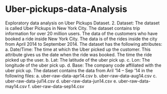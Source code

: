 # Uber-pickups-data-Analysis
Exploratory data analysis on Uber Pickups Dataset. 
2.	Dataset:
The dataset is called Uber Pickups in New York City. The dataset contains trip information for over 20 million users. The data of the customers who have booked a ride inside New York City. The data is of the rides inside the city from April 2014 to September 2014. The dataset has the following attributes:
a.	Date/Time: The time at which the Uber picked up the customer. This attribute gives us the date when the ride was booked. The time the ride picked up the user.
b.	Lat: The latitude of the uber pick up.
c.	Lon: The longitude of the uber pick up.
d.	Base: The company code affiliated with the uber pick up.
The dataset contains the data from Aril ’14 – Sep ’14 in the following files:
a.	uber-raw-data-apr14.csv
b.	uber-raw-data-aug14.csv
c.	uber-raw-data-jul14.csv
d.	uber-raw-data-jun14.csv
e.	uber-raw-data-may14.csv
f.	uber-raw-data-sep14.csv
